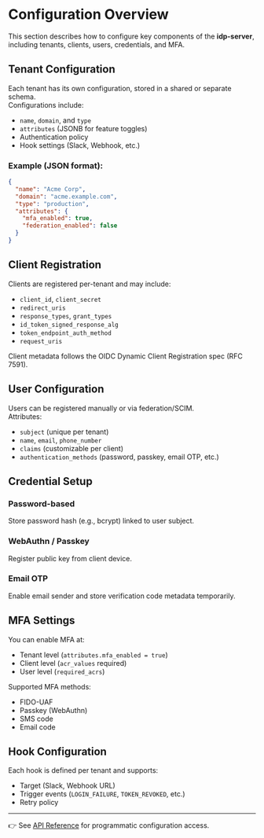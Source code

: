 # Configuration Overview

This section describes how to configure key components of the **idp-server**, including tenants, clients, users, credentials, and MFA.

## Tenant Configuration

Each tenant has its own configuration, stored in a shared or separate schema.  
Configurations include:

- `name`, `domain`, and `type`
- `attributes` (JSONB for feature toggles)
- Authentication policy
- Hook settings (Slack, Webhook, etc.)

### Example (JSON format):

```json
{
  "name": "Acme Corp",
  "domain": "acme.example.com",
  "type": "production",
  "attributes": {
    "mfa_enabled": true,
    "federation_enabled": false
  }
}
```

## Client Registration

Clients are registered per-tenant and may include:

- `client_id`, `client_secret`
- `redirect_uris`
- `response_types`, `grant_types`
- `id_token_signed_response_alg`
- `token_endpoint_auth_method`
- `request_uris`

Client metadata follows the OIDC Dynamic Client Registration spec (RFC 7591).

## User Configuration

Users can be registered manually or via federation/SCIM.  
Attributes:

- `subject` (unique per tenant)
- `name`, `email`, `phone_number`
- `claims` (customizable per client)
- `authentication_methods` (password, passkey, email OTP, etc.)

## Credential Setup

### Password-based
Store password hash (e.g., bcrypt) linked to user subject.

### WebAuthn / Passkey
Register public key from client device.

### Email OTP
Enable email sender and store verification code metadata temporarily.

## MFA Settings

You can enable MFA at:

- Tenant level (`attributes.mfa_enabled = true`)
- Client level (`acr_values` required)
- User level (`required_acrs`)

Supported MFA methods:

- FIDO-UAF
- Passkey (WebAuthn)
- SMS code
- Email code


## Hook Configuration

Each hook is defined per tenant and supports:

- Target (Slack, Webhook URL)
- Trigger events (`LOGIN_FAILURE`, `TOKEN_REVOKED`, etc.)
- Retry policy

---

👉 See [API Reference](../api-reference/index.md) for programmatic configuration access.
